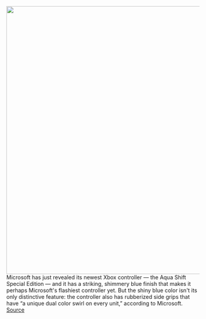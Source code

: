 <img src='https://cdn.vox-cdn.com/thumbor/Psd6FJzYsWCOGYSm6rQj-WozuvU=/0x0:1920x1080/1200x800/filters:focal(807x387:1113x693)/cdn.vox-cdn.com/uploads/chorus_image/image/69672581/E73ordpVUAESCcY.0.jpeg' width='700px' /><br/>
Microsoft has just revealed its newest Xbox controller — the Aqua Shift Special Edition — and it has a striking, shimmery blue finish that makes it perhaps Microsoft's flashiest controller yet. But the shiny blue color isn't its only distinctive feature: the controller also has rubberized side grips that have “a unique dual color swirl on every unit,” according to Microsoft.
<a href='https://www.theverge.com/2021/8/3/22607786/microsoft-xbox-wireless-controller-aqua-shift-special-edition-blue-rubber-side-grips'> Source <a/>